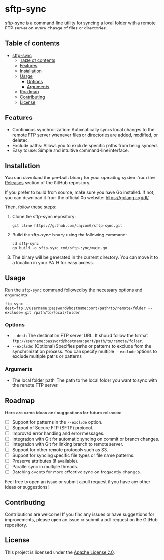 # sftp-sync

sftp-sync is a command-line utility for syncing a local folder with a remote FTP server on every change of files or directories.

## Table of contents

- [sftp-sync](#sftp-sync)
  - [Table of contents](#table-of-contents)
  - [Features](#features)
  - [Installation](#installation)
  - [Usage](#usage)
    - [Options](#options)
    - [Arguments](#arguments)
  - [Roadmap](#roadmap)
  - [Contributing](#contributing)
  - [License](#license)


## Features

- Continuous synchronization: Automatically syncs local changes to the remote FTP server whenever files or directories are added, modified, or deleted.
- Exclude paths: Allows you to exclude specific paths from being synced.
- Easy to use: Simple and intuitive command-line interface.

## Installation

You can download the pre-built binary for your operating system from the [Releases](https://github.com/capcom6/sftp-sync/releases) section of the GitHub repository.

If you prefer to build from source, make sure you have Go installed. If not, you can download it from the official Go website: https://golang.org/dl/

Then, follow these steps:

1. Clone the sftp-sync repository:
    ```shell
    git clone https://github.com/capcom6/sftp-sync.git
    ```

2. Build the sftp-sync binary using the following command:
    ```shell
    cd sftp-sync
    go build -o sftp-sync cmd/sftp-sync/main.go
    ```

3. The binary will be generated in the current directory. You can move it to a location in your PATH for easy access.


## Usage

Run the `sftp-sync` command followed by the necessary options and arguments:

```shell
ftp-sync --dest=ftp://username:password@hostname:port/path/to/remote/folder --exclude=.git /path/to/local/folder
```

### Options

- `--dest`: The destination FTP server URL. It should follow the format `ftp://username:password@hostname:port/path/to/remote/folder`.
- `--exclude`: (Optional) Specifies paths or patterns to exclude from the synchronization process. You can specify multiple `--exclude` options to exclude multiple paths or patterns.

### Arguments

- The local folder path: The path to the local folder you want to sync with the remote FTP server.

## Roadmap

Here are some ideas and suggestions for future releases:

- [ ] Support for patterns in the `--exclude` option.
- [ ] Support of Secure FTP (SFTP) protocol.
- [ ] Improved error handling and error messages.
- [ ] Integration with Git for automatic syncing on commit or branch changes.
- [ ] Integration with Git for linking branch to remote server.
- [ ] Support for other remote protocols such as S3.
- [ ] Support for syncing specific file types or file name patterns.
- [ ] Preserve attributes (if available).
- [ ] Parallel sync in multiple threads.
- [ ] Batching events for more effective sync on frequently changes.

Feel free to open an issue or submit a pull request if you have any other ideas or suggestions!

## Contributing

Contributions are welcome! If you find any issues or have suggestions for improvements, please open an issue or submit a pull request on the GitHub repository.

## License

This project is licensed under the [Apache License 2.0](LICENSE).
